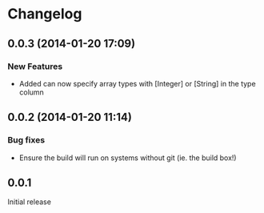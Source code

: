 # Changelog

## 0.0.3 (2014-01-20 17:09)

### New Features

* Added can now specify array types with [Integer] or [String] in the type column

## 0.0.2 (2014-01-20 11:14)

### Bug fixes

* Ensure the build will run on systems without git (ie. the build box!)

## 0.0.1

Initial release